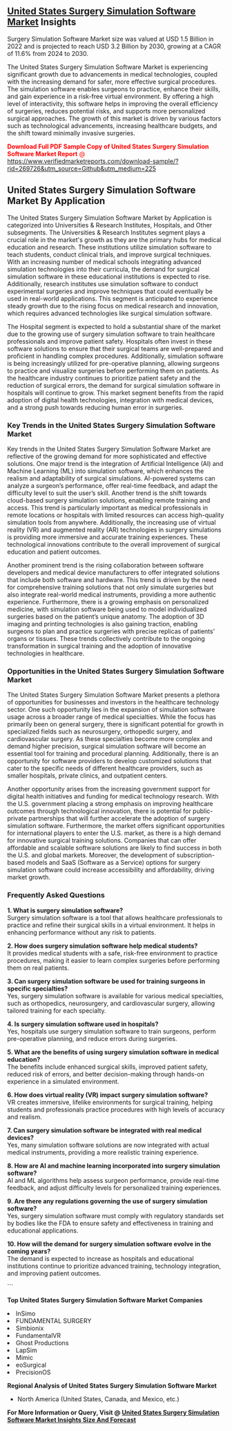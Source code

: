 <h2><a href="https://www.verifiedmarketreports.com/download-sample/?rid=269726&amp;utm_source=Github&amp;utm_medium=225" target="_blank">United States Surgery Simulation Software Market</a> Insights</h2><p>Surgery Simulation Software Market size was valued at USD 1.5 Billion in 2022 and is projected to reach USD 3.2 Billion by 2030, growing at a CAGR of 11.6% from 2024 to 2030.</p><p> <p>The United States Surgery Simulation Software Market is experiencing significant growth due to advancements in medical technologies, coupled with the increasing demand for safer, more effective surgical procedures. The simulation software enables surgeons to practice, enhance their skills, and gain experience in a risk-free virtual environment. By offering a high level of interactivity, this software helps in improving the overall efficiency of surgeries, reduces potential risks, and supports more personalized surgical approaches. The growth of this market is driven by various factors such as technological advancements, increasing healthcare budgets, and the shift toward minimally invasive surgeries.</p> <p><p><span class=""><span style="color: #ff0000;"><strong>Download Full PDF Sample Copy of United States Surgery Simulation Software Market Report</strong> @ </span><a href="https://www.verifiedmarketreports.com/download-sample/?rid=269726&amp;utm_source=Github&amp;utm_medium=225" target="_blank">https://www.verifiedmarketreports.com/download-sample/?rid=269726&amp;utm_source=Github&amp;utm_medium=225</a></span></p></p> <h2>United States Surgery Simulation Software Market By Application</h2> <p>The United States Surgery Simulation Software Market by Application is categorized into Universities & Research Institutes, Hospitals, and Other subsegments. The Universities & Research Institutes segment plays a crucial role in the market's growth as they are the primary hubs for medical education and research. These institutions utilize simulation software to teach students, conduct clinical trials, and improve surgical techniques. With an increasing number of medical schools integrating advanced simulation technologies into their curricula, the demand for surgical simulation software in these educational institutions is expected to rise. Additionally, research institutes use simulation software to conduct experimental surgeries and improve techniques that could eventually be used in real-world applications. This segment is anticipated to experience steady growth due to the rising focus on medical research and innovation, which requires advanced technologies like surgical simulation software.</p> <p>The Hospital segment is expected to hold a substantial share of the market due to the growing use of surgery simulation software to train healthcare professionals and improve patient safety. Hospitals often invest in these software solutions to ensure that their surgical teams are well-prepared and proficient in handling complex procedures. Additionally, simulation software is being increasingly utilized for pre-operative planning, allowing surgeons to practice and visualize surgeries before performing them on patients. As the healthcare industry continues to prioritize patient safety and the reduction of surgical errors, the demand for surgical simulation software in hospitals will continue to grow. This market segment benefits from the rapid adoption of digital health technologies, integration with medical devices, and a strong push towards reducing human error in surgeries.</p> <h3>Key Trends in the United States Surgery Simulation Software Market</h3> <p>Key trends in the United States Surgery Simulation Software Market are reflective of the growing demand for more sophisticated and effective solutions. One major trend is the integration of Artificial Intelligence (AI) and Machine Learning (ML) into simulation software, which enhances the realism and adaptability of surgical simulations. AI-powered systems can analyze a surgeon’s performance, offer real-time feedback, and adapt the difficulty level to suit the user’s skill. Another trend is the shift towards cloud-based surgery simulation solutions, enabling remote training and access. This trend is particularly important as medical professionals in remote locations or hospitals with limited resources can access high-quality simulation tools from anywhere. Additionally, the increasing use of virtual reality (VR) and augmented reality (AR) technologies in surgery simulations is providing more immersive and accurate training experiences. These technological innovations contribute to the overall improvement of surgical education and patient outcomes.</p> <p>Another prominent trend is the rising collaboration between software developers and medical device manufacturers to offer integrated solutions that include both software and hardware. This trend is driven by the need for comprehensive training solutions that not only simulate surgeries but also integrate real-world medical instruments, providing a more authentic experience. Furthermore, there is a growing emphasis on personalized medicine, with simulation software being used to model individualized surgeries based on the patient’s unique anatomy. The adoption of 3D imaging and printing technologies is also gaining traction, enabling surgeons to plan and practice surgeries with precise replicas of patients' organs or tissues. These trends collectively contribute to the ongoing transformation in surgical training and the adoption of innovative technologies in healthcare.</p> <h3>Opportunities in the United States Surgery Simulation Software Market</h3> <p>The United States Surgery Simulation Software Market presents a plethora of opportunities for businesses and investors in the healthcare technology sector. One such opportunity lies in the expansion of simulation software usage across a broader range of medical specialties. While the focus has primarily been on general surgery, there is significant potential for growth in specialized fields such as neurosurgery, orthopedic surgery, and cardiovascular surgery. As these specialties become more complex and demand higher precision, surgical simulation software will become an essential tool for training and procedural planning. Additionally, there is an opportunity for software providers to develop customized solutions that cater to the specific needs of different healthcare providers, such as smaller hospitals, private clinics, and outpatient centers.</p> <p>Another opportunity arises from the increasing government support for digital health initiatives and funding for medical technology research. With the U.S. government placing a strong emphasis on improving healthcare outcomes through technological innovation, there is potential for public-private partnerships that will further accelerate the adoption of surgery simulation software. Furthermore, the market offers significant opportunities for international players to enter the U.S. market, as there is a high demand for innovative surgical training solutions. Companies that can offer affordable and scalable software solutions are likely to find success in both the U.S. and global markets. Moreover, the development of subscription-based models and SaaS (Software as a Service) options for surgery simulation software could increase accessibility and affordability, driving market growth.</p> <h3>Frequently Asked Questions</h3> <p><b>1. What is surgery simulation software?</b><br> Surgery simulation software is a tool that allows healthcare professionals to practice and refine their surgical skills in a virtual environment. It helps in enhancing performance without any risk to patients.</p> <p><b>2. How does surgery simulation software help medical students?</b><br> It provides medical students with a safe, risk-free environment to practice procedures, making it easier to learn complex surgeries before performing them on real patients.</p> <p><b>3. Can surgery simulation software be used for training surgeons in specific specialties?</b><br> Yes, surgery simulation software is available for various medical specialties, such as orthopedics, neurosurgery, and cardiovascular surgery, allowing tailored training for each specialty.</p> <p><b>4. Is surgery simulation software used in hospitals?</b><br> Yes, hospitals use surgery simulation software to train surgeons, perform pre-operative planning, and reduce errors during surgeries.</p> <p><b>5. What are the benefits of using surgery simulation software in medical education?</b><br> The benefits include enhanced surgical skills, improved patient safety, reduced risk of errors, and better decision-making through hands-on experience in a simulated environment.</p> <p><b>6. How does virtual reality (VR) impact surgery simulation software?</b><br> VR creates immersive, lifelike environments for surgical training, helping students and professionals practice procedures with high levels of accuracy and realism.</p> <p><b>7. Can surgery simulation software be integrated with real medical devices?</b><br> Yes, many simulation software solutions are now integrated with actual medical instruments, providing a more realistic training experience.</p> <p><b>8. How are AI and machine learning incorporated into surgery simulation software?</b><br> AI and ML algorithms help assess surgeon performance, provide real-time feedback, and adjust difficulty levels for personalized training experiences.</p> <p><b>9. Are there any regulations governing the use of surgery simulation software?</b><br> Yes, surgery simulation software must comply with regulatory standards set by bodies like the FDA to ensure safety and effectiveness in training and educational applications.</p> <p><b>10. How will the demand for surgery simulation software evolve in the coming years?</b><br> The demand is expected to increase as hospitals and educational institutions continue to prioritize advanced training, technology integration, and improving patient outcomes.</p> ```</p><p><strong>Top United States Surgery Simulation Software Market Companies</strong></p><div data-test-id=""><p><li>InSimo</li><li> FUNDAMENTAL SURGERY</li><li> Simbionix</li><li> FundamentalVR</li><li> Ghost Productions</li><li> LapSim</li><li> Mimic</li><li> eoSurgical</li><li> PrecisionOS</li></p><div><strong>Regional Analysis of&nbsp;United States Surgery Simulation Software Market</strong></div><ul><li dir="ltr"><p dir="ltr">North America&nbsp;(United States, Canada, and Mexico, etc.)</p></li></ul><p><strong>For More Information or Query, Visit @&nbsp;</strong><strong><a href="https://www.verifiedmarketreports.com/product/surgery-simulation-software-market/?utm_source=Github&amp;utm_medium=225" target="_blank">United States Surgery Simulation Software Market Insights Size And Forecast</a></strong></p></div>
